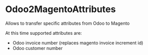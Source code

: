 # Odoo2MagentoAttributes

Allows to transfer specific attributes from Odoo to Magento

At this time supported attributes are:

- Odoo invoice number (replaces magento invoice increment id)
- Odoo customer number